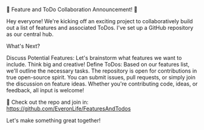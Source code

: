 🚀 Feature and ToDo Collaboration Announcement! 🚀

Hey everyone! We're kicking off an exciting project to collaboratively build out a list of features and associated ToDos. I've set up a GitHub repository as our central hub.

What's Next?

Discuss Potential Features: Let's brainstorm what features we want to include. Think big and creative!
Define ToDos: Based on our features list, we'll outline the necessary tasks.
The repository is open for contributions in true open-source spirit. You can submit issues, pull requests, or simply join the discussion on feature ideas. Whether you're contributing code, ideas, or feedback, all input is welcome!

🔗 Check out the repo and join in: https://github.com/EveronLife/FeaturesAndTodos

Let's make something great together!
